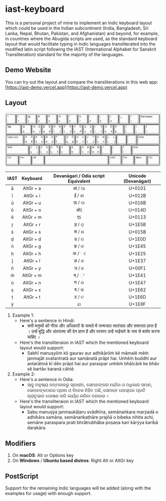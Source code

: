 # iast-keyboard

This is a personal project of mine to implement an Indic keyboard layout which could be used in the Indian subcontinent (India, Bangladesh, Sri Lanka, Nepal, Bhutan, Pakistan, and Afghanistan)  and beyond, for example, in countries where the Abugida scripts are used, as the standard keyboard layout that would facilitate typing in Indic languages transliterated into the modified latin script following the IAST (International Alphabet for Sanskrit Transliteration) standard for the majority of the languages.

## Demo Website

You can try out the layout and compare the transliterations in this web app: [https://iast-demo.vercel.app](https://iast-demo.vercel.app)

## Layout

![keyboard-layout](indicKeyboard.PNG)

| IAST  | Keyboard  | Devanāgari / Odia script Equivalent | Unicode (Devanāgari) |
|:---:|:---:|:---:|:---:|
|ā |AltGr + a|  आ / ଆ   | U+0101      |
|ī |AltGr + i|   ई / ଈ   |   U+012B    |
|ū |AltGr + u|   ऊ / ଊ   |   U+016B    |
|ō |AltGr + o|   ओऽ   |   U+014D    |
|ē |AltGr + m|   एऽ   |   U+0113    |
|r̥ |AltGr + r|   ड़ / ଡ଼   |   U+1E5B    |
|ś |AltGr + s|   श / ଶ   |   U+015B     |
|ḍ |AltGr + d|   ड / ଡ   |    U+1E0D   |
|ṅ |AltGr + g|    ङ / ଙ  |   U+1E45    |
|ḥ |AltGr + h|   अः / ଃ   |   U+1E25    |
|l̥ |AltGr + l|   ळ / ଳ  |   U+1E37    | 
|ñ |AltGr + y|   ञ / ଞ  |   U+00F1    |
|ṁ |AltGr + m|   म् / ଂ   |    U+1E41   |
|ṇ |AltGr + n|   ण / ଣ   |  U+1E47     |
|ṣ |AltGr + x|   ष / ଷ  |   U+1E62    |
|ṭ |AltGr + t|   ट / ଟ   |   U+1E6D    |
|ẏ |    | ଯ |   U+1E8F|

1. Example 1:
   + Here's a sentence in Hindi:
      + सभी मनुष्यों को गौरव और अधिकारों के मामले में जन्मजात स्वतंत्रता और समानता प्राप्त है । उन्हें बुद्धि और अंतरात्मा की देन प्राप्त है और परस्पर उन्हें भाईचारे के भाव से बर्ताव करना चाहिए । 
   + Here's the transliteraion in IAST which the mentioned keyboard layout would support:
     + Sabhī manuṣyōṁ kō gaurav aur adhikārōṁ kē māmalē mēṁ janmajāt svatantratā aur samānatā prāpt hai. Unhēṁ buddhi aur antarātmā kī dēn prāpt hai aur paraspar unhēṁ bhāīcārē ke bhāv sē bartāv karanā cāhiē.
2. Example 2:
   + Here's a sentence in Odia:
     + ସାବୁ ମନୁଷ୍ୟ ଜନ୍ମକାଳରୁ ସ୍ବାଧୀନ, ସେମାନଙ୍କର ମର୍ଯଦା ଓ ଅଧିକାର ସମାନ, ସେମାନଙ୍କଠାରେ ପ୍ରଞା ଓ ବିବେକ ନିହିତ ଅଛି, ସେମାନେ ପରସ୍ପର ପ୍ରତି ଭ୍ରାତୃଭାବ ପୋଷଣ କରି କାର୍ଯ୍ଯ କରିବା ଦରକାର ।
   + Here's the transliteraion in IAST which the mentioned keyboard layout would support:
     + Sabu manuṣẏa janmaukāḷaru svādhīna, ṣemānaṅkara marẏadā o adhikāra samāna, semānaṅkaṭhāre prajñā o bibeka nihita achi, semāne paraspara prati bhrātrubhāba poṣaṇa kari kārẏya karibā darakāra.

## Modifiers

1. On **macOS**: Alt or Options key
2. On **Windows** / **Ubuntu based distros**: Right Alt or AltGr key

## PostScript

Support for the remaining Indic languages will be added (along with the examples for usage) with enough support.